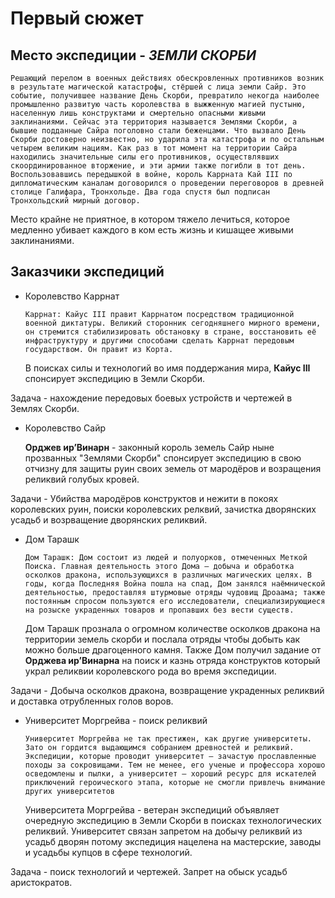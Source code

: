 # Первый сюжет
## Место экспедиции - ***ЗЕМЛИ СКОРБИ***


```Решающий перелом в военных действиях обескровленных противников возник в результате магической катастрофы, стёршей с лица земли Сайр. Это событие, получившее название День Скорби, превратило некогда наиболее промышленно развитую часть королевства в выжженную магией пустыню, населенную лишь конструктами и смертельно опасными живыми заклинаниями. Сейчас эта территория называется Землями Скорби, а бывшие подданные Сайра поголовно стали беженцами. Что вызвало День Скорби достоверно неизвестно, но ударила эта катастрофа и по остальным четырем великим нациям. Как раз в тот момент на территории Сайра находились значительные силы его противников, осуществлявших скоординированное вторжение, и эти армии также погибли в тот день. Воспользовавшись передышкой в войне, король Каррната Кай III по дипломатическим каналам договорился о проведении переговоров в древней столице Галифара, Тронхольде. Два года спустя был подписан Тронхольдский мирный договор.```

Место крайне не приятное, в котором тяжело лечиться, которое медленно убивает каждого в ком есть жизнь и кишащее живыми заклинаниями.

## Заказчики экспедиций
- Королевство Каррнат 

  ```Каррнат: Кайус III правит Каррнатом посредством традиционной военной диктатуры. Великий сторонник сегодняшнего мирного времени, он стремится стабилизировать обстановку в стране, восстановить её инфраструктуру и другими способами сделать Каррнат передовым государством. Он правит из Корта.```

  В поисках силы и технологий во имя поддержания мира, **Кайус III** спонсирует экспедицию в Земли Скорби. 
  
Задача - нахождение передовых боевых устройств и чертежей в Землях Cкорби.
- Королевство Сайр 

  **Орджев ир’Винарн** - законный король земель Сайр ныне прозванных "Землями Скорби" спонсирует экспедицию в свою отчизну для защиты руин своих земель от мародёров и возращения реликвий голубых кровей.

Задачи - Убийства мародёров конструктов и нежити в покоях королевских руин, поиски королевских релквий, зачистка дворянских усадьб и возрващение дворянских реликвий.
- Дом Тарашк 
  
  ```Дом Тарашк: Дом состоит из людей и полуорков, отмеченных Меткой Поиска. Главная деятельность этого Дома — добыча и обработка осколков дракона, использующихся в различных магических целях. В годы, когда Последняя Война пошла на спад, Дом занялся наёмнической деятельностью, предоставляя штурмовые отряды чудовищ Дроаама; также постоянным спросом пользуются его исследователи, специализирующиеся на розыске украденных товаров и пропавших без вести существ.```

  Дом Тарашк прознала о огромном количестве осколков дракона на территории земель скорби и послала отряды чтобы добыть как можно больше драгоценного камня. Также Дом получил задание от **Орджева ир’Винарна** на поиск и казнь отряда конструктов который украл реликвии королевского рода во время экспедиции.

Задачи - Добыча осколков дракона, возвращение украденных реликвий и доставка отрубленных голов воров.

- Университет Моргрейва - поиск реликвий
 
   ```Университет Моргрейва не так престижен, как другие университеты. Зато он гордится выдающимся собранием древностей и реликвий. Экспедиции, которые проводит университет — зачастую прославленные походы за сокровищами. Тем не менее, его ученые и профессора хорошо осведомлены и пылки, а университет — хороший ресурс для искателей приключений героического этапа, которые не смогли привлечь внимание других университетов```

    Университета Моргрейва - ветеран экспедиций объявляет очередную экспедицию в Земли Скорби в поисках технологических реликвий. Университет связан запретом на добычу реликвий из усадьб дворян потому экспедиция нацелена на мастерские, заводы и усадьбы купцов в сфере технологий.

Задача - поиск технологий и чертежей. Запрет на обыск усадьб аристократов.
